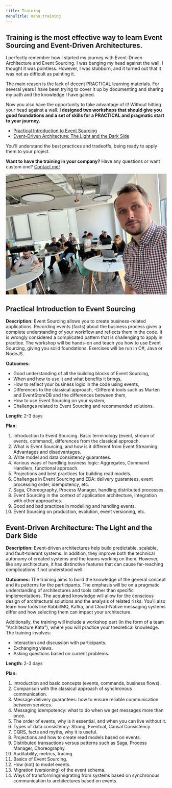 ```yaml
---
title: Training
menuTitle: menu.training
---
```


## Training is the most effective way to learn Event Sourcing and Event-Driven Architectures.

I perfectly remember how I started my journey with Event-Driven Architecture and Event Sourcing. I was banging my head against the wall. I thought it was pointless. However, I was stubborn, and it turned out that it was not as difficult as painting it. 

The main reason is the lack of decent PRACTICAL learning materials. For several years I have been trying to cover it up by documenting and sharing my path and the knowledge I have gained.

Now you also have the opportunity to take advantage of it! Without hitting your head against a wall. **I designed two workshops that should give you good foundations and a set of skills for a PRACTICAL and pragmatic start to your journey.**
- [Practical Introduction to Event Sourcing]()
- [Event-Driven Architecture: The Light and the Dark Side]()

You'll understand the best practices and tradeoffs, being ready to apply them to your project.

**Want to have the training in your company?** Have any questions or want custom one? [Contact me!](mailto:oskar@event-driven.io)

![photo](1651942455589.jpg)

## Practical Introduction to Event Sourcing

**Description:** Event Sourcing allows you to create business-related applications. Recording events (facts) about the business process gives a complete understanding of your workflow and reflects them in the code. It is wrongly considered a complicated pattern that is challenging to apply in practice. The workshop will be hands-on and teach you how to use Event Sourcing, giving you solid foundations. Exercises will be run in C#, Java or NodeJS.

**Outcomes:**
- Good understanding of all the building blocks of Event Sourcing,
- When and how to use it and what benefits it brings,
- How to reflect your business logic in the code using events,
- Differences to the classical approach,
 -Different tools such as Marten and EventStoreDB and the differences between them,
- How to use Event Sourcing on your system,
- Challenges related to Event Sourcing and recommended solutions.

**Length:** 2-3 days

**Plan:**
1. Introduction to Event Sourcing. Basic terminology (event, stream of events, command), differences from the classical approach.
2. What is Event Sourcing, and how is it different from Event Streaming. Advantages and disadvantages.
3. Write model and data consistency guarantees.
4. Various ways of handling business logic: Aggregates, Command Handlers, functional approach.
5. Projections and best practices for building read models.
6. Challenges in Event Sourcing and EDA: delivery guarantees, event processing order, idempotency, etc.
7. Saga, Choreography, Process Manager, handling distributed processes.
8. Event Sourcing in the context of application architecture, integration with other approaches.
9. Good and bad practices in modelling and handling events.
10. Event Sourcing on production, evolution, event versioning, etc.

## Event-Driven Architecture: The Light and the Dark Side

**Description:** Event-driven architectures help build predictable, scalable, and fault-tolerant systems. In addition, they improve both the technical autonomy of created systems and the teams working on them. However, like any architecture, it has distinctive features that can cause far-reaching complications if not understood well.

**Outcomes:** The training aims to build the knowledge of the general concept and its patterns for the participants. The emphasis will be on a pragmatic understanding of architectures and tools rather than specific implementations. The acquired knowledge will allow for the conscious design of architectural solutions and the analysis of related risks. You'll also learn how tools like RabbitMQ, Kafka, and Cloud-Native messaging systems differ and how selecting them can impact your architecture.

Additionally, the training will include a workshop part (in the form of a team "Architecture Kata"), where you will practice your theoretical knowledge. The training involves:
- Interaction and discussion with participants.
- Exchanging views.
- Asking questions based on current problems.

**Length:** 2-3 days

**Plan:**
1. Introduction and basic concepts (events, commands, business flows).
2. Comparison with the classical approach of synchronous communication.
3. Message delivery guarantees: how to ensure reliable communication between services.
4. Messaging idempotency: what to do when we get messages more than once.
5. The order of events, why is it essential, and when you can live without it.
6. Types of data consistency: Strong, Eventual, Causal Consistency.
7. CQRS, facts and myths, why it is useful.
8. Projections and how to create read models based on events.
9. Distributed transactions versus patterns such as Saga, Process Manager, Choreography.
10. Auditability, metrics, tracing.
11. Basics of Event Sourcing.
12. How (not) to model events.
13. Migration (versioning) of the event schema.
14. Ways of transforming/migrating from systems based on synchronous communication to architectures based on events.
